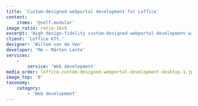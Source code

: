 ```yaml
---
title: 'Custom-designed webportal development for Loffice'
content:
    items: '@self.modular'
image_ratio: ratio-16x9
excerpt: 'High design-fidelity custom-designed webportal development with Perch CMS and SaaS software API integration for Loffice coworking.'
client: 'Loffice Kft.'
designer: 'Willem van de Ven'
developer: 'Me – Márton Lente'
services:
    -
        service: 'Web development'
media_order: loffice-custom-designed-webportal-development-desktop-1.jpg
image_top: '0'
taxonomy:
    category:
        - 'Web development'
---
```


